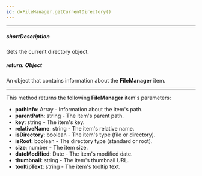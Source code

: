 ```yaml
---
id: dxFileManager.getCurrentDirectory()
---
```

---
##### shortDescription
Gets the current directory object.

##### return: Object
An object that contains information about the **FileManager** item.

---

This method returns the following **FileManager** item's parameters: 

- **pathInfo**: Array<Object> - Information about the item's path.
- **parentPath**: string - The item's parent path.
- **key**: string - The item's key.
- **relativeName**: string - The item's relative name.
- **isDirectory**: boolean - The item's type (file or directory).
- **isRoot**: boolean - The directory type (standard or root).
- **size**: number - The item size.
- **dateModified**: Date - The item's modified date.
- **thumbnail**: string - The item's thumbnail URL.
- **tooltipText**: string - The item's tooltip text.
